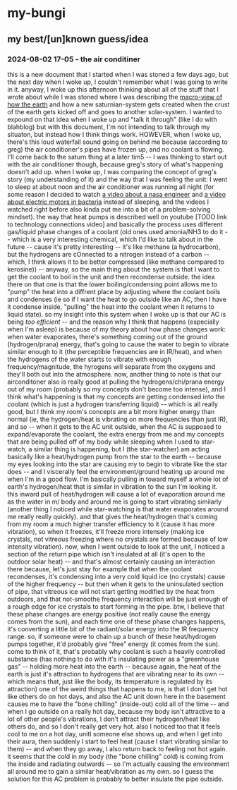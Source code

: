 # my-bungi
## my best/[un]known guess/idea

### 2024-08-02 17-05 - the air conditiner

this is a new document that I started when I was stoned a few days ago, but the next day when I woke up, I couldn't remember what I was going to write in it. anyway, I woke up this afternoon thinking about all of the stuff that I wrote about while I was stoned where I was describing the [macro-view of how the earth](/dear-remi.md#2024-07-28-0253---i-figured-it-out) and how a new saturnian-system gets created when the crust of the earth gets kicked off and goes to another solar-system. I wanted to expound on that idea when I woke up and "talk it through" (like I do with blahblog) but with this document, I'm not intending to talk through my situaton, but instead how I think things work. HOWEVER, when I woke up, there's this loud waterfall sound going on behind me because (according to greg) the air conditioner's pipes have frozen up, and no coolant is flowing. I'll come back to the saturn thing at a later tim5 -- I was thinking to start out with the air conditioner though, because greg's story of what's happening doesn't add up.
when I woke up, I was comparing the concept of greg's story (my understanding of it) and the way that I was feeling the unit: I went to sleep at about noon and the air conditioner was running all night (for some reason I decided to watch [a video about a nasa engineer](https://www.youtube.com/watch?v=cUkbdqw9pBk) and [a video about electric motors in bacteria](https://www.youtube.com/watch?v=X5uVsmMsiEA) instead of sleeping, and the videos I watched right before also kinda put me into a bit of a problem-solving mindset). the way that heat pumps is described well on youtube [TODO link to technology connections video] and basically the process uses different gas/liquid phase changes of a coolant (old ones used amonia/NH3 to do it -- which is a very interesting chemical, which I'd like to talk about in the future -- cause it's pretty interesting -- it's like methane (a hydrocarbon), but the hydrogens are cOnnected to a nitrogen instead of a carbon -- which, I think allows it to be better compressed (like methane compared to kerosine)) -- anyway, so the main thing about the system is that I want to get the coolant to boil in the unit and then recondense outside. the idea there on that one is that the lower boiling/condensing point allows me to "pump" the heat into a diffrent place by adjusting where the coolant boils and condenses (ie so if I want the heat to go outside like an AC, then I have it condense inside, "pulling" the heat into the coolant when it returns to liquid state).
so my insight into this system when I woke up is that our AC is being *too efficient* -- and the reason why I think that happens (especially when I'm asleep) is because of my theory about how phase changes work: when water evaporates, there's something coming out of the ground (hydrogen/prana) energy, that's going to cause the water to begin to vibrate similar enough to it (the perceptible frequencies are in IR/heat), and when the hydrogens of the water starts to vibrate with enough frequency/magnitude, the hyrogens will separate from the oxygens and they'll both out into the atmosphere.
now, another thing to note is that our airconditoner also is really good at pulling the hydrogens/chi/prana energy out of my room (probably so my concepts don't become too intense), and I think what's happening is that my concepts are getting condensed into the coolant (which is just a hydrogen transferring liquid) -- which is all really good, but I think my room's concepts are a bit more higher energy than normal (ie, the hydrogen/heat is vibrating on more frequencies than just IR), and so -- when it gets to the AC unit outside, when the AC is supposed to expand/evaporate the coolant, the extra energy from me and my concepts that are being pulled off of my body while sleeping
	when I used to star-watch, a similar thing is happening, but I (the star-watcher) am acting basically like a heat/hydrogen pump from the star to the earth -- because my eyes looking into the star are causing my to begin to vibrate like the star does -- and I viscerally feel the environment/ground heating up around me when I'm in a good flow. I'm basically pulling in toward myself a whole lot of earth's hydrogen/heat that is similar in vibration to the sun I'm looking it. this inward pull of heat/hydrogen will cause a lot of evaporation around me as the water in m/ body and around me is going to start vibrating similarly (another thing I noticed while star-watching is that water evaporates around me really really quickly).
and that gives the heat/hydrogen that's coming from my room a much higher transfer efficiency to it (cause it has more vibration), so when it freezes, it'll freeze more intensely (making ice crystals, not vitreous freezing where no crystals are formed because of low intensity vibration). now, when I went outside to look at the unit, I noticed a section of the return pipe which isn't insulated at all (it's open to the outdoor solar heat) -- and that's almost certainly causing an interaction there because, let's just stay for example that when the coolant recondenses, it's condensing into a very cold liquid ice (no crystals) cause of the higher frequency -- but then when it gets to the uninsulated section of pipe, that vitreous ice will not start getting modified by the heat from outdoors, and that not-smoothe frequency interaction will be just enough of a rough edge for ice crystals to start forming in the pipe.
	btw, I believe that these phase changes are energy positive (not really cause the energy comes from the sun), and each time one of these phase changes happens, it's converting a little bit of the radiant/solar energy into the IR frequency range. so, if someone were to chain up a bunch of these heat/hydrogen pumps together, it'd probably give "free" energy (it comes from the sun). come to think of it, that's probably why coolant is such a heavily controlled substance (has nothing to do with it's insulating power as a "greenhouse gas" -- holding more heat into the earth -- because again, the heat of the earth is just it's attraction to hydrogens that are vibrating near to its own -- which means that, just like the body, its temperature is regulated by its attraction)
		one of the weird things that happens to me, is that I don't get hot like others do on hot days, and also the AC unit down here in the basement causes me to have the "bone chilling" (inside-out) cold all of the time -- and when I go outside on a really hot day, because my body isn't attractive to a lot of other people's vibrations, I don't attract their hydrogen/heat like others do, and so I don't really get very hot. also I noticed too that it feels cool to me on a hot day, unitl someone else shows up, and when I get into their aura, then suddenly I start to feel heat (cause I start vibrating similar to them) -- and when they go away, I also return back to feeling not hot again. it seems that the cold in my body (the "bone chilling" cold) is coming from the inside and radiating outwards -- so I'm actually causing the environment all around me to gain a similar heat/vibration as my own.
so I guess the solution for this AC problem is probably to better insulate the pipe outside.
